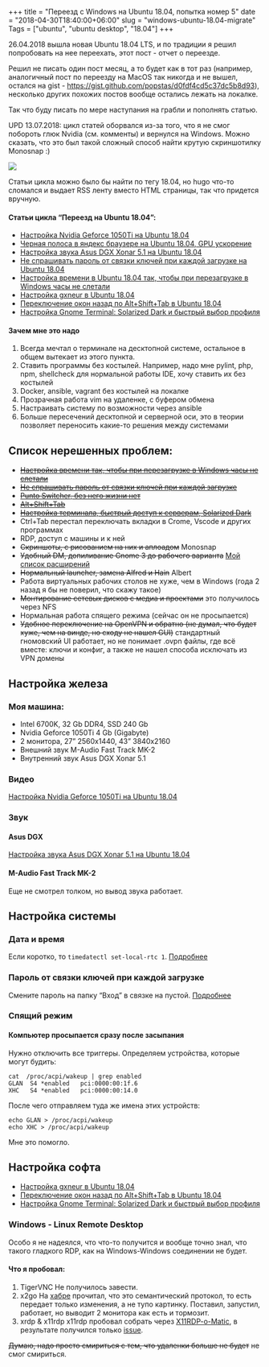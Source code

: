 +++
title = "Переезд с Windows на Ubuntu 18.04, попытка номер 5"
date = "2018-04-30T18:40:00+06:00"
slug = "windows-ubuntu-18.04-migrate"
Tags = ["ubuntu", "ubuntu desktop", "18.04"]
+++

26.04.2018 вышла новая Ubuntu 18.04 LTS, и по традиции я решил попробовать на нее переехать, этот пост - отчет о переезде.

Решил не писать один пост месяц, а то будет как в тот раз (например, аналогичный пост по переезду на MacOS так никогда и не вышел, остался на gist - https://gist.github.com/popstas/d0fdf4cd5c37dc5b8d93), несколько других похожих постов вообще остались лежать на локалке.

Так что буду писать по мере наступания на грабли и пополнять статью.

UPD 13.07.2018: цикл статей оборвался из-за того, что я не смог побороть глюк Nvidia (см. комменты) и вернулся на Windows. Можно сказать, что это был такой сложный способ найти крутую скриншотилку Monosnap :)

<img itemprop="image" src="/images/2018-04/windows-ubuntu.jpg" />

<!--more-->

Статьи цикла можно было бы найти по тегу 18.04, но hugo что-то сломался и выдает RSS ленту вместо HTML страницы, так что придется вручную.

#### Статьи цикла “Переезд на Ubuntu 18.04”:
- [Настройка Nvidia Geforce 1050Ti на Ubuntu 18.04](/blog/2018/04/30/nvidia-ubuntu-18.04/)
- [Черная полоса в яндекс браузере на Ubuntu 18.04, GPU ускорение](/blog/2018/04/30/ubuntu-yandex-browser-black-line/)
- [Настройка звука Asus DGX Xonar 5.1 на Ubuntu 18.04](/blog/2018/04/30/asus-dgx-xonar-ubuntu-18.04/)
- [Не спрашивать пароль от связки ключей при каждой загрузке на Ubuntu 18.04](/blog/2018/04/30/windows-ubuntu-18.04-migrate/)
- [Настройка времени в Ubuntu 18.04 так, чтобы при перезагрузке в Windows часы не слетали](/blog/2018/05/01/time-zone-ubuntu-windows-reboot/)
- [Настройка gxneur в Ubuntu 18.04](/blog/2018/05/01/gxneur-punto-switcher-ubuntu/)
- [Переключение окон назад по Alt+Shift+Tab в Ubuntu 18.04](/blog/2018/05/01/alt-shift-tab-in-ubuntu/)
- [Настройка Gnome Terminal: Solarized Dark и быстрый выбор профиля](/blog/2018/05/01/gnome-terminal-solarized/)

#### Зачем мне это надо
1. Всегда мечтал о терминале на десктопной системе, остальное в общем вытекает из этого пункта.
2. Ставить программы без костылей. Например, надо мне pylint, php, npm, shellcheck для нормальной работы IDE, хочу ставить их без костылей
3. Docker, ansible, vagrant без костылей на локалке
4. Прозрачная работа vim на удаленке, с буфером обмена
5. Настраивать систему по возможности через ansible
6. Больше пересечений десктопной и серверной оси, это в теории позволяет переносить какие-то решения между системами



## Список нерешенных проблем:
- ~~[Настройка времени так, чтобы при перезагрузке в Windows часы не слетали](/blog/2018/05/01/time-zone-ubuntu-windows-reboot/)~~
- ~~[Не спрашивать пароль от связки ключей при каждой загрузке](/blog/2018/04/30/windows-ubuntu-18.04-migrate/)~~
- ~~[Punto Switcher, без него жизни нет](/blog/2018/05/01/gxneur-punto-switcher-ubuntu/)~~
- ~~[Alt+Shift+Tab](/blog/2018/05/01/alt-shift-tab-in-ubuntu/)~~
- ~~[Настройка терминала, быстрый доступ к серверам, Solarized Dark](/blog/2018/05/01/gnome-terminal-solarized/)~~
- Ctrl+Tab перестал переключать вкладки в Crome, Vscode и других программах
- RDP, доступ с машины и к ней
- ~~Скриншоты, с рисованием на них и аплоадом~~ Monosnap
- ~~Удобный DM, допиливание Gnome 3 до рабочего варианта~~ [Мой список расширений](https://gist.github.com/popstas/53927ce7a36898e398a126d71886eea1)
- ~~Нормальный launcher, замена Alfred и Hain~~ Albert
- Работа виртуальных рабочих столов не хуже, чем в Windows (года 2 назад я бы не поверил, что скажу такое)
- ~~Монтирование сетевых дисков с медиа и проектами~~ это получилось через NFS
- Нормальная работа спящего режима (сейчас он не просыпается)
- ~~Удобное переключение на OpenVPN и обратно (не думал, что будет хуже, чем на винде, но сходу не нашел GUI)~~ стандартный гномовский UI работает, но не понимает .ovpn файлы, где всё вместе: ключи и конфиг, а также не нашел способа исключать из VPN домены



## Настройка железа

### Моя машина:
- Intel 6700K, 32 Gb DDR4, SSD 240 Gb
- Nvidia Geforce 1050Ti 4 Gb (Gigabyte)
- 2 монитора, 27” 2560x1440, 43” 3840x2160
- Внешний звук M-Audio Fast Track MK-2
- Внутренний звук Asus DGX Xonar 5.1

### Видео
[Настройка Nvidia Geforce 1050Ti на Ubuntu 18.04](/blog/2018/04/30/nvidia-ubuntu-18.04/)

### Звук
#### Asus DGX
[Настройка звука Asus DGX Xonar 5.1 на Ubuntu 18.04](/blog/2018/04/30/asus-dgx-xonar-ubuntu-18.04/)

#### M-Audio Fast Track MK-2
Еще не смотрел толком, но вывод звука работает.

## Настройка системы
### Дата и время
Если коротко, то `timedatectl set-local-rtc 1`. [Подробнее](/blog/2018/05/01/time-zone-ubuntu-windows-reboot/)

### Пароль от связки ключей при каждой загрузке
Смените пароль на папку “Вход” в связке на пустой. [Подробнее](/blog/2018/04/30/windows-ubuntu-18.04-migrate/)

### Спящий режим
#### Компьютер просыпается сразу после засыпания
Нужно отключить все триггеры. Определяем устройства, которые могут будить:

```
cat  /proc/acpi/wakeup | grep enabled
GLAN  S4 *enabled   pci:0000:00:1f.6
XHC   S4 *enabled   pci:0000:00:14.0
```

После чего отправляем туда же имена этих устройств:

```
echo GLAN > /proc/acpi/wakeup
echo XHC > /proc/acpi/wakeup
```

Мне это помогло.

## Настройка софта
- [Настройка gxneur в Ubuntu 18.04](/blog/2018/05/01/gxneur-punto-switcher-ubuntu/)
- [Переключение окон назад по Alt+Shift+Tab в Ubuntu 18.04](/blog/2018/05/01/alt-shift-tab-in-ubuntu/)
- [Настройка Gnome Terminal: Solarized Dark и быстрый выбор профиля](/blog/2018/05/01/gnome-terminal-solarized/)

### Windows - Linux Remote Desktop
Особо я не надеялся, что что-то получится и вообще точно знал, что такого гладкого RDP, как на Windows-Windows соединении не будет.

#### Что я пробовал:
1. TigerVNC Не получилось завести.
2. x2go На [хабре](https://habr.com/post/329066/) прочитал, что это семантический протокол, то есть передает только изменения, а не тупо картинку. Поставил, запустил, работает, но выводит 2 монитора как есть и тормозит.
3. xrdp & x11rdp x11rdp пробовал собрать через [X11RDP-o-Matic](https://github.com/scarygliders/X11RDP-o-Matic), в результате получился только [issue](https://github.com/scarygliders/X11RDP-o-Matic/issues/91).

~~Думаю, надо просто смириться с тем, что удаленки больше не будет~~ не смог смириться.